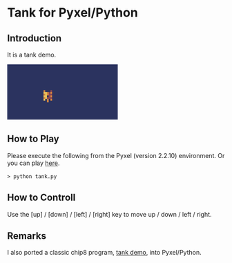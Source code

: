 # Tank for Pyxel/Python

## Introduction

It is a tank demo.

![](https://github.com/jay-kumogata/PyxelChip8/blob/main/pyxel/tank/screenshots/tank01.gif)

## How to Play

Please execute the following from the Pyxel (version 2.2.10) environment.
Or you can play [here](https://kitao.github.io/pyxel/wasm/launcher/?run=jay-kumogata.PyxelChip8.pyxel.tank.tank).

	> python tank.py

## How to Controll

Use the [up] / [down] / [left] / [right] key to move up / down / left / right.

## Remarks

I also ported a classic chip8 program, [tank demo](https://johnearnest.github.io/Octo/index.html?key=30fe5_xD), into Pyxel/Python.
